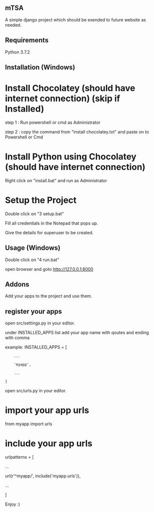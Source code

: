 ## mTSA
A simple django project which should be exended to future website as needed.

## Requirements
Python 3.7.2

## Installation (Windows)
# Install Chocolatey (should have internet connection) (skip if Installed)
step 1 : Run powershell or cmd as Administrator

step 2 : copy the command from "install chocolatey.txt" and paste on to Powershell or Cmd

# Install Python using Chocolatey (should have internet connection)
Right click on "install.bat" and run as Administrator

# Setup the Project
Double click on "3 setup.bat"

Fill all credentials in the Notepad that pops up.

Give the details for superuser to be created.

## Usage (Windows)
Double click on "4 run.bat"

open browser and goto http://127.0.0.1:8000

## Addons
Add your apps to the project and use them.

## register your apps
open src/settings.py in your editor.

under INSTALLED_APPS list add your app name with qoutes and ending with comma

example:
    INSTALLED_APPS = [
    
        ...
        
        'myapp',
        
        ...
        
    ]

open src/urls.py in your editor.

# import your app urls
from myapp import urls

# include your app urls
urlpatterns = [

...

url(r'^myapp/', include('myapp.urls')),

...

]

Enjoy :)
